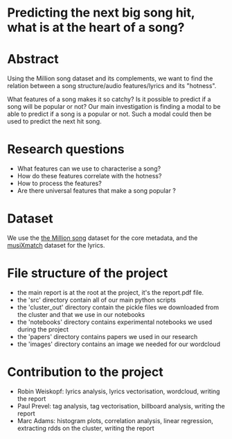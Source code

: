 # Predicting the next big song hit, what is at the heart of a song?

# Abstract

Using the Million song dataset and its complements, we want to find the relation between a song structure/audio features/lyrics and its "hotness".

What features of a song makes it so catchy? Is it possible to predict if a song will be popular or not? Our main investigation is finding a modal
to be able to predict if a song is a popular or not. Such a modal could then be used to predict the next hit song.


# Research questions

- What features can we use to characterise a song?
- How do these features correlate with the hotness?
- How to process the features?
- Are there universal features that make a song popular ?

# Dataset

We use the [the Million song](https://labrosa.ee.columbia.edu/millionsong/) dataset for the core metadata, and the [musiXmatch](https://labrosa.ee.columbia.edu/millionsong/musixmatch) dataset for the lyrics.

# File structure of the project

- the main report is at the root at the project, it's the report.pdf file.
- the 'src' directory contain all of our main python scripts
- the 'cluster_out' directory contain the pickle files we downloaded from the cluster and that we use in our notebooks
- the 'notebooks' directory contains experimental notebooks we used during the project
- the 'papers' directory contains papers we used in our research
- the 'images' directory contains an image we needed for our wordcloud

# Contribution to the project

- Robin Weiskopf: lyrics analysis, lyrics vectorisation, wordcloud, writing the report
- Paul Prevel: tag analysis, tag vectorisation, billboard analysis, writing the report
- Marc Adams: histogram plots, correlation analysis, linear regression, extracting rdds on the cluster, writing the report